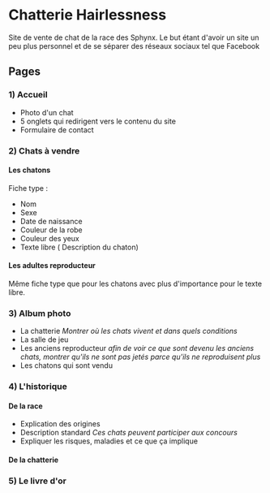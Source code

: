 # Chatterie Hairlessness
Site de vente de chat de la race des Sphynx.
Le but étant d'avoir un site un peu plus personnel et de se séparer des réseaux sociaux tel que Facebook
## Pages

### 1) Accueil
- Photo d'un chat
- 5 onglets qui redirigent vers le contenu du site
- Formulaire de contact

### 2) Chats à vendre

####  Les chatons
Fiche type :

- Nom
- Sexe
- Date de naissance
- Couleur de la robe
- Couleur des yeux
- Texte libre ( Description du chaton)

#### Les adultes reproducteur
Même fiche type que pour les chatons avec plus d'importance pour le texte libre.

### 3) Album photo
- La chatterie
*Montrer où les chats vivent et dans quels conditions*
- La salle de jeu
- Les anciens reproducteur
*afin de voir ce que sont devenu les anciens chats, montrer qu'ils ne sont pas jetés parce qu'ils ne reproduisent plus*
- Les chatons qui sont vendu
### 4) L'historique
#### De la race
- Explication des origines
- Description standard
*Ces chats peuvent participer aux concours*
- Expliquer les risques, maladies et ce que ça implique

#### De la chatterie

### 5) Le livre d'or
